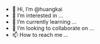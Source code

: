 - 👋 Hi, I’m @huangkai
- 👀 I’m interested in ...
- 🌱 I’m currently learning ...
- 💞️ I’m looking to collaborate on ...
- 📫 How to reach me ...

<!---
huangjkai/huangjkai is a ✨ special ✨ repository because its `README.md` (this file) appears on your GitHub profile.
You can click the Preview link to take a look at your changes.
--->
